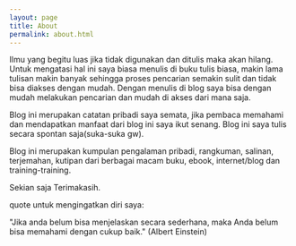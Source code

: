 ```yaml
---
layout: page
title: About
permalink: about.html
---
```


Ilmu yang begitu luas jika tidak digunakan dan ditulis maka akan hilang. Untuk mengatasi hal ini saya biasa menulis di buku tulis biasa, makin lama tulisan makin banyak sehingga proses pencarian semakin sulit dan tidak bisa diakses dengan mudah. Dengan menulis di blog saya bisa dengan mudah melakukan pencarian dan mudah di akses dari mana saja.

Blog ini merupakan catatan pribadi saya semata, jika pembaca memahami dan mendapatkan manfaat dari blog ini saya ikut senang. Blog ini saya tulis secara spontan saja(suka-suka gw). 

Blog ini merupakan kumpulan pengalaman pribadi, rangkuman, salinan, terjemahan, kutipan dari berbagai macam buku, ebook, internet/blog dan training-training.

Sekian saja Terimakasih.

quote untuk mengingatkan diri saya:

"Jika anda belum bisa menjelaskan secara sederhana,
maka
Anda belum bisa memahami dengan cukup baik." (Albert Einstein)

